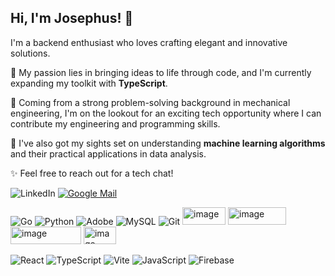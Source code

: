## Hi, I'm Josephus! 👋
I'm a backend enthusiast who loves crafting elegant and innovative solutions. 

🔭 My passion lies in bringing ideas to life through code, and I'm currently expanding my toolkit with **TypeScript**.

🚀 Coming from a strong problem-solving background in mechanical engineering, I'm on the lookout for an exciting tech opportunity where I can contribute my engineering and programming skills. 

🌱 I've also got my sights set on understanding **machine learning algorithms** and their practical applications in data analysis.

✨ Feel free to reach out for a tech chat!

<p align="left">
    <img src="https://img.icons8.com/color/48/000000/linkedin.png" alt="LinkedIn" title="LinkedIn"/>
  </a>
  <a href="mailto:your_email@gmail.com" target="_blank"> <img src="https://img.icons8.com/color/48/000000/gmail--v1.png" alt="Google Mail" title="Google Mail"/>
  </a>
</p>

<p align="left">
  <img src="https://img.icons8.com/color/48/000000/golang.png" alt="Go" title="Go"/>
  <img src="https://img.icons8.com/color/48/000000/python.png" alt="Python" title="Python"/>
  <img src="https://img.icons8.com/color/48/000000/adobe-creative-cloud.png" alt="Adobe" title="Adobe"/>
  <img src="https://img.icons8.com/color/48/000000/mysql.png" alt="MySQL" title="MySQL"/>
  <img src="https://img.icons8.com/color/48/000000/git.png" alt="Git" title="Git"/>
  <img width="69" height="28" alt="image" src="https://github.com/user-attachments/assets/aae4d4ed-d82d-484b-bb50-429273150f5b" />
 <img width="93" height="28" alt="image" src="https://github.com/user-attachments/assets/9dd1ba91-9f81-457c-b01f-c2e6820956a3" />
  <img width="113" height="28" alt="image" src="https://github.com/user-attachments/assets/d01ac61e-84e4-4430-830f-151dde93ddbe" />
 <img width="52" height="28" alt="image" src="https://github.com/user-attachments/assets/4250bc5c-f2a3-47bd-ba02-305b2b4c3385" />
</p>

<p align="left">
  <img src="https://img.shields.io/badge/react-%2320232a.svg?style=for-the-badge&logo=react&logoColor=%2361DAFB" alt="React"/>
  <img src="https://img.shields.io/badge/typescript-%23007ACC.svg?style=for-the-badge&logo=typescript&logoColor=white" alt="TypeScript"/>
  <img src="https://img.shields.io/badge/vite-%23646CFF.svg?style=for-the-badge&logo=vite&logoColor=white" alt="Vite"/>
  <img src="https://img.shields.io/badge/JavaScript-F7DF1E?style=for-the-badge&logo=javascript&logoColor=black" alt="JavaScript"/>
  <img src="https://img.shields.io/badge/Firebase-FFCA28?style=for-the-badge&logo=firebase&logoColor=black" alt="Firebase"/>
</p>

<!--
**Josephus-git/Josephus-git** is a ✨ _special_ ✨ repository because its `README.md` (this file) appears on your GitHub profile.

Here are some ideas to get you started:

- 🔭 I’m currently working on ...
- 🌱 I’m currently learning ...
- 👯 I’m looking to collaborate on ...
- 🤔 I’m looking for help with ...
- 💬 Ask me about ...
- 📫 How to reach me: ...
- 😄 Pronouns: ...
- ⚡ Fun fact: ...
-->
